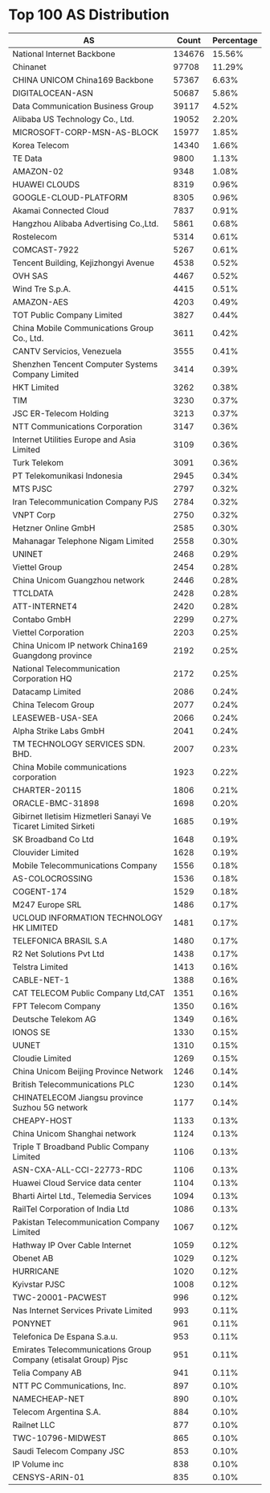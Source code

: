 # Top 100 AS Distribution
| AS | Count | Percentage |
|----|----|----|
| National Internet Backbone | 134676 | 15.56% |
| Chinanet | 97708 | 11.29% |
| CHINA UNICOM China169 Backbone | 57367 | 6.63% |
| DIGITALOCEAN-ASN | 50687 | 5.86% |
| Data Communication Business Group | 39117 | 4.52% |
| Alibaba US Technology Co., Ltd. | 19052 | 2.20% |
| MICROSOFT-CORP-MSN-AS-BLOCK | 15977 | 1.85% |
| Korea Telecom | 14340 | 1.66% |
| TE Data | 9800 | 1.13% |
| AMAZON-02 | 9348 | 1.08% |
| HUAWEI CLOUDS | 8319 | 0.96% |
| GOOGLE-CLOUD-PLATFORM | 8305 | 0.96% |
| Akamai Connected Cloud | 7837 | 0.91% |
| Hangzhou Alibaba Advertising Co.,Ltd. | 5861 | 0.68% |
| Rostelecom | 5314 | 0.61% |
| COMCAST-7922 | 5267 | 0.61% |
| Tencent Building, Kejizhongyi Avenue | 4538 | 0.52% |
| OVH SAS | 4467 | 0.52% |
| Wind Tre S.p.A. | 4415 | 0.51% |
| AMAZON-AES | 4203 | 0.49% |
| TOT Public Company Limited | 3827 | 0.44% |
| China Mobile Communications Group Co., Ltd. | 3611 | 0.42% |
| CANTV Servicios, Venezuela | 3555 | 0.41% |
| Shenzhen Tencent Computer Systems Company Limited | 3414 | 0.39% |
| HKT Limited | 3262 | 0.38% |
| TIM | 3230 | 0.37% |
| JSC ER-Telecom Holding | 3213 | 0.37% |
| NTT Communications Corporation | 3147 | 0.36% |
| Internet Utilities Europe and Asia Limited | 3109 | 0.36% |
| Turk Telekom | 3091 | 0.36% |
| PT Telekomunikasi Indonesia | 2945 | 0.34% |
| MTS PJSC | 2797 | 0.32% |
| Iran Telecommunication Company PJS | 2784 | 0.32% |
| VNPT Corp | 2750 | 0.32% |
| Hetzner Online GmbH | 2585 | 0.30% |
| Mahanagar Telephone Nigam Limited | 2558 | 0.30% |
| UNINET | 2468 | 0.29% |
| Viettel Group | 2454 | 0.28% |
| China Unicom Guangzhou network | 2446 | 0.28% |
| TTCLDATA | 2428 | 0.28% |
| ATT-INTERNET4 | 2420 | 0.28% |
| Contabo GmbH | 2299 | 0.27% |
| Viettel Corporation | 2203 | 0.25% |
| China Unicom IP network China169 Guangdong province | 2192 | 0.25% |
| National Telecommunication Corporation HQ | 2172 | 0.25% |
| Datacamp Limited | 2086 | 0.24% |
| China Telecom Group | 2077 | 0.24% |
| LEASEWEB-USA-SEA | 2066 | 0.24% |
| Alpha Strike Labs GmbH | 2041 | 0.24% |
| TM TECHNOLOGY SERVICES SDN. BHD. | 2007 | 0.23% |
| China Mobile communications corporation | 1923 | 0.22% |
| CHARTER-20115 | 1806 | 0.21% |
| ORACLE-BMC-31898 | 1698 | 0.20% |
| Gibirnet Iletisim Hizmetleri Sanayi Ve Ticaret Limited Sirketi | 1685 | 0.19% |
| SK Broadband Co Ltd | 1648 | 0.19% |
| Clouvider Limited | 1628 | 0.19% |
| Mobile Telecommunications Company | 1556 | 0.18% |
| AS-COLOCROSSING | 1536 | 0.18% |
| COGENT-174 | 1529 | 0.18% |
| M247 Europe SRL | 1486 | 0.17% |
| UCLOUD INFORMATION TECHNOLOGY HK LIMITED | 1481 | 0.17% |
| TELEFONICA BRASIL S.A | 1480 | 0.17% |
| R2 Net Solutions Pvt Ltd | 1438 | 0.17% |
| Telstra Limited | 1413 | 0.16% |
| CABLE-NET-1 | 1388 | 0.16% |
| CAT TELECOM Public Company Ltd,CAT | 1351 | 0.16% |
| FPT Telecom Company | 1350 | 0.16% |
| Deutsche Telekom AG | 1349 | 0.16% |
| IONOS SE | 1330 | 0.15% |
| UUNET | 1310 | 0.15% |
| Cloudie Limited | 1269 | 0.15% |
| China Unicom Beijing Province Network | 1246 | 0.14% |
| British Telecommunications PLC | 1230 | 0.14% |
| CHINATELECOM Jiangsu province Suzhou 5G network | 1177 | 0.14% |
| CHEAPY-HOST | 1133 | 0.13% |
| China Unicom Shanghai network | 1124 | 0.13% |
| Triple T Broadband Public Company Limited | 1106 | 0.13% |
| ASN-CXA-ALL-CCI-22773-RDC | 1106 | 0.13% |
| Huawei Cloud Service data center | 1104 | 0.13% |
| Bharti Airtel Ltd., Telemedia Services | 1094 | 0.13% |
| RailTel Corporation of India Ltd | 1086 | 0.13% |
| Pakistan Telecommunication Company Limited | 1067 | 0.12% |
| Hathway IP Over Cable Internet | 1059 | 0.12% |
| Obenet AB | 1029 | 0.12% |
| HURRICANE | 1020 | 0.12% |
| Kyivstar PJSC | 1008 | 0.12% |
| TWC-20001-PACWEST | 996 | 0.12% |
| Nas Internet Services Private Limited | 993 | 0.11% |
| PONYNET | 961 | 0.11% |
| Telefonica De Espana S.a.u. | 953 | 0.11% |
| Emirates Telecommunications Group Company (etisalat Group) Pjsc | 951 | 0.11% |
| Telia Company AB | 941 | 0.11% |
| NTT PC Communications, Inc. | 897 | 0.10% |
| NAMECHEAP-NET | 890 | 0.10% |
| Telecom Argentina S.A. | 884 | 0.10% |
| Railnet LLC | 877 | 0.10% |
| TWC-10796-MIDWEST | 865 | 0.10% |
| Saudi Telecom Company JSC | 853 | 0.10% |
| IP Volume inc | 838 | 0.10% |
| CENSYS-ARIN-01 | 835 | 0.10% |
